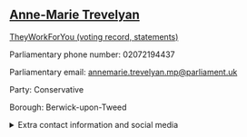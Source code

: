 ## <a href="https://members.parliament.uk/member/4531/contact">Anne-Marie Trevelyan</a>

<a href="https://www.theyworkforyou.com/mp/25439/anne-marie_trevelyan/berwick-upon-tweed">TheyWorkForYou (voting record, statements)</a> 

Parliamentary phone number: 02072194437 

Parliamentary email: annemarie.trevelyan.mp@parliament.uk 

Party: Conservative 

Borough: Berwick-upon-Tweed 

<details><summary>Extra contact information and social media</summary> 
<li>Website: http://www.teamtrevelyan.co.uk/</li>
<li>Twitter: https://twitter.com/annietrev</li>
<li>Constituency office phone number:</li>
<li>Constituency office email:</li>
<li>Facebook:</li>
<li>Instagram:</li>
<li>Youtube:</li>
<li>Linkedin:</li>
<li>Government department phone number:</li>
<li>Government department email:</li>
<li>Threads:</li>
<li>Party office phone number:</li>
<li>Party office email:</li>
<li>Tiktok:</li>
</details>